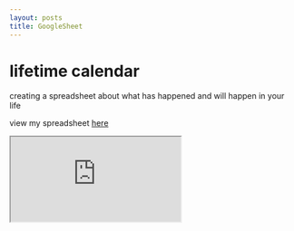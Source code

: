```yaml
---
layout: posts
title: GoogleSheet
---
```



# lifetime calendar

creating a spreadsheet about what has happened and will happen in your life

view my spreadsheet <a href="https://docs.google.com/spreadsheets/d/1o3FFgwfnUr3Y__PRYzGB3LXCV03SfdpLRFKRRKDsA74/edit?usp=sharing">here</a>


<iframe src="https://docs.google.com/spreadsheets/d/e/2PACX-1vTmIpnJG-gttXhxtr-qtIZ4jALlHeIm_YiqjTzH3WG_mZVVgqixR2k8h47O3VTwxIFnxjrNSPr6Fntu/pubhtml?widget=true&amp;headers=false"></iframe>